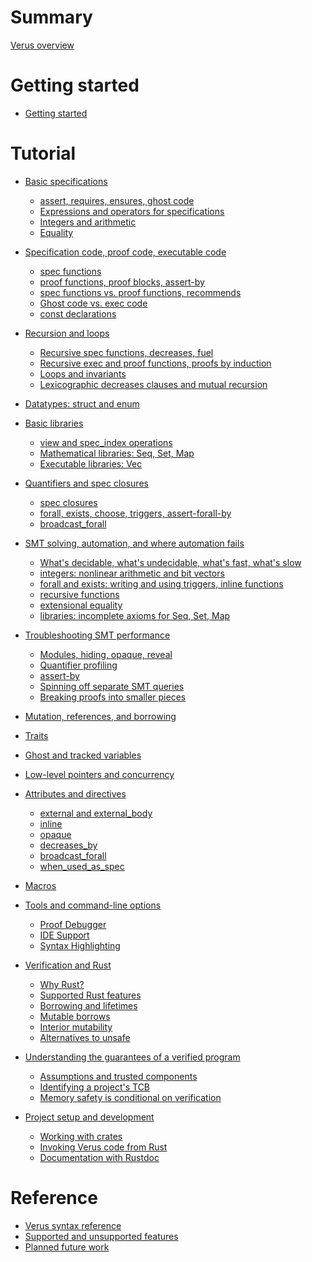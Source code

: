 # Summary

[Verus overview](./overview.md)

# Getting started

- [Getting started](./getting_started.md)

# Tutorial

- [Basic specifications](specs.md)
    - [assert, requires, ensures, ghost code](./requires_ensures.md)
    - [Expressions and operators for specifications](./operators.md)
    - [Integers and arithmetic](./integers.md)
    - [Equality](./equality.md)
- [Specification code, proof code, executable code](modes.md)
    - [spec functions](spec_functions.md)
    - [proof functions, proof blocks, assert-by](proof_functions.md)
    - [spec functions vs. proof functions, recommends](spec_vs_proof.md)
    - [Ghost code vs. exec code](ghost_vs_exec.md)
    - [const declarations](const.md)
- [Recursion and loops](recursion_loops.md)
    - [Recursive spec functions, decreases, fuel](recursion.md)
    - [Recursive exec and proof functions, proofs by induction](induction.md)
    - [Loops and invariants](while.md)
    - [Lexicographic decreases clauses and mutual recursion](lex_mutual.md)
- [Datatypes: struct and enum]()
- [Basic libraries]()
    - [view and spec_index operations]()
    - [Mathematical libraries: Seq, Set, Map]()
    - [Executable libraries: Vec]()
- [Quantifiers and spec closures]()
    - [spec closures]()
    - [forall, exists, choose, triggers, assert-forall-by]()
    - [broadcast_forall]()
- [SMT solving, automation, and where automation fails]()
    - [What's decidable, what's undecidable, what's fast, what's slow]()
    - [integers: nonlinear arithmetic and bit vectors]()
    - [forall and exists: writing and using triggers, inline functions]()
    - [recursive functions]()
    - [extensional equality]()
    - [libraries: incomplete axioms for Seq, Set, Map]()
- [Troubleshooting SMT performance]()
    - [Modules, hiding, opaque, reveal]()
    - [Quantifier profiling]()
    - [assert-by]()
    - [Spinning off separate SMT queries]()
    - [Breaking proofs into smaller pieces]()
- [Mutation, references, and borrowing]()
- [Traits]()
- [Ghost and tracked variables]()
- [Low-level pointers and concurrency]()
- [Attributes and directives]()
    - [external and external_body]()
    - [inline]()
    - [opaque]()
    - [decreases_by]()
    - [broadcast_forall]()
    - [when_used_as_spec]()
- [Macros]()
- [Tools and command-line options]()
    - [Proof Debugger]()
    - [IDE Support]()
    - [Syntax Highlighting]()

- [Verification and Rust]()
  - [Why Rust?]()
  - [Supported Rust features]()
  - [Borrowing and lifetimes]()
  - [Mutable borrows]()
  - [Interior mutability]()
  - [Alternatives to unsafe]()

- [Understanding the guarantees of a verified program]()
  - [Assumptions and trusted components]()
  - [Identifying a project's TCB]()
  - [Memory safety is conditional on verification](./memory-safety.md)

- [Project setup and development]()
  - [Working with crates]()
  - [Invoking Verus code from Rust]()
  - [Documentation with Rustdoc]()



# Reference

- [Verus syntax reference]()
- [Supported and unsupported features]()
- [Planned future work]()
